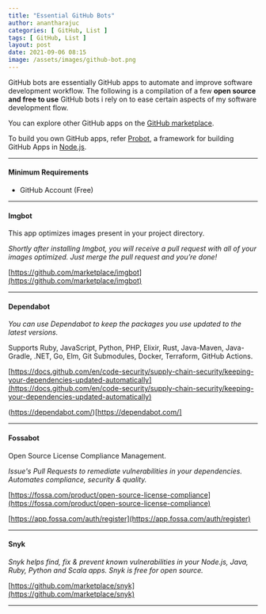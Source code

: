 ```yaml
---
title: "Essential GitHub Bots"
author: anantharajuc
categories: [ GitHub, List ]
tags: [ GitHub, List ]
layout: post
date: 2021-09-06 08:15
image: /assets/images/github-bot.png
---
```


GitHub bots are essentially GitHub apps to automate and improve software development workflow. The following is a compilation of a few **open source and free to use** GitHub bots i rely on to ease certain aspects of my software development flow.

You can explore other GitHub apps on the [GitHub marketplace](https://github.com/marketplace).

To build you own GitHub apps, refer [Probot](https://probot.github.io/docs/), a framework for building GitHub Apps in [Node.js](https://nodejs.org/en/).

---

#### Minimum Requirements

- GitHub Account (Free)

---

#### Imgbot  

This app optimizes images present in your project directory. 

*Shortly after installing Imgbot, you will receive a pull request with all of your images optimized. Just merge the pull request and you’re done!*  

[https://github.com/marketplace/imgbot](https://github.com/marketplace/imgbot)  

---

#### Dependabot    

*You can use Dependabot to keep the packages you use updated to the latest versions.*    

Supports Ruby, JavaScript, Python, PHP, Elixir, Rust, Java-Maven, Java-Gradle, .NET, Go, Elm, Git Submodules, Docker, Terraform, GitHub Actions.

[https://docs.github.com/en/code-security/supply-chain-security/keeping-your-dependencies-updated-automatically](https://docs.github.com/en/code-security/supply-chain-security/keeping-your-dependencies-updated-automatically)

(https://dependabot.com/)[https://dependabot.com/]  

---

#### Fossabot   

Open Source License Compliance Management.

*Issue's Pull Requests to remediate vulnerabilities in your dependencies. Automates compliance, security & quality.*  

[https://fossa.com/product/open-source-license-compliance](https://fossa.com/product/open-source-license-compliance)   

[https://app.fossa.com/auth/register](https://app.fossa.com/auth/register)  

---

#### Snyk  

*Snyk helps find, fix & prevent known vulnerabilities in your Node.js, Java, Ruby, Python and Scala apps. Snyk is free for open source.*  

[https://github.com/marketplace/snyk](https://github.com/marketplace/snyk)  

---  
